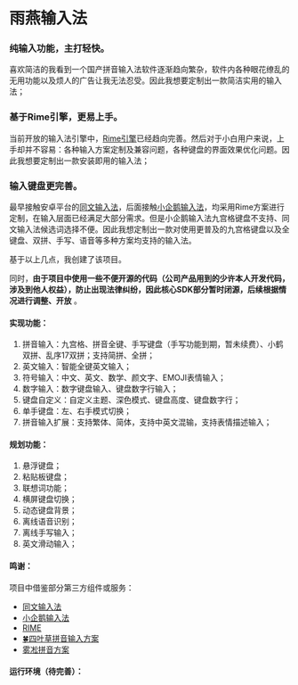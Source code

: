 # 雨燕输入法

### 纯输入功能，主打轻快。
喜欢简洁的我看到一个国产拼音输入法软件逐渐趋向繁杂，软件内各种眼花缭乱的无用功能以及烦人的广告让我无法忍受。因此我想要定制出一款简洁实用的输入法；
### 基于Rime引擎，更易上手。
当前开放的输入法引擎中，[Rime引擎](https://github.com/rime/librime)已经趋向完善。然后对于小白用户来说，上手却并不容易：各种输入方案定制及兼容问题，各种键盘的界面效果优化问题。因此我想要定制出一款安装即用的输入法；
### 输入键盘更完善。
最早接触安卓平台的[同文输入法](https://github.com/osfans)，后面接触[小企鹅输入法](https://github.com/fcitx5-android/fcitx5-android)，均采用Rime方案进行定制，在输入层面已经满足大部分需求。但是小企鹅输入法九宫格键盘不支持、同文输入法候选词选择不便。因此我想定制出一款对使用更普及的九宫格键盘以及全键盘、双拼、手写、语音等多种方案均支持的输入法。

基于以上几点，我创建了该项目。

同时，**由于项目中使用一些不便开源的代码（公司产品用到的少许本人开发代码，涉及到他人权益），防止出现法律纠纷，因此核心SDK部分暂时闭源，后续根据情况进行调整、开放** 。

#### 实现功能：
1. 拼音输入：九宫格、拼音全键、手写键盘（手写功能到期，暂未续费）、小鹤双拼、乱序17双拼；支持简拼、全拼；
2. 英文输入：智能全键英文输入；
3. 符号输入：中文、英文、数学、颜文字、EMOJI表情输入；
4. 数字输入：数字键盘输入、键盘数字行输入；
5. 键盘自定义：自定义主题、深色模式、键盘高度、键盘数字行；
6. 单手键盘：左、右手模式切换；
7. 拼音输入扩展：支持繁体、简体，支持中英文混输，支持表情描述输入；

#### 规划功能：
1. 悬浮键盘；
2. 粘贴板键盘；
3. 联想词功能；
4. 横屏键盘切换；
5. 动态键盘背景；
6. 离线语音识别；
7. 离线手写输入；
8. 英文滑动输入；

#### 鸣谢：
项目中借鉴部分第三方组件或服务：
- [同文输入法](https://github.com/osfans)
- [小企鹅输入法](https://github.com/fcitx5-android/fcitx5-android)
- [RIME](http://rime.im)
- [🍀四叶草拼音输入方案](https://github.com/fkxxyz/rime-cloverpinyin)
- [雾凇拼音方案](https://github.com/iDvel/rime-ice)

#### 运行环境（待完善）：






